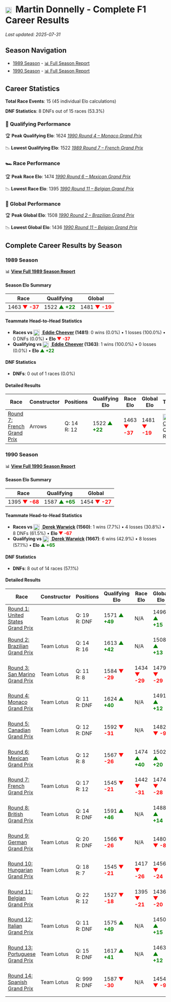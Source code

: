 # <img src="https://upload.wikimedia.org/wikipedia/commons/thumb/8/83/Flag_of_the_United_Kingdom_%283-5%29.svg/512px-Flag_of_the_United_Kingdom_%283-5%29.svg.png?20250726143817" alt="United Kingdom" width="20" height="auto" style="vertical-align: middle; margin-right: 5px;" onerror="this.outerHTML='🇬🇧'; this.style.marginRight='5px';"/> Martin Donnelly - Complete F1 Career Results

*Last updated: 2025-07-31*

## Season Navigation

- [1989 Season](#1989-season) - [📊 Full Season Report](../seasons/1989-season-report)
- [1990 Season](#1990-season) - [📊 Full Season Report](../seasons/1990-season-report)

## Career Statistics

**Total Race Events**: 15 (45 individual Elo calculations)

**DNF Statistics**: 8 DNFs out of 15 races (53.3%)

### 🏁 Qualifying Performance

🏆 **Peak Qualifying Elo**: 1624
   *[1990 Round 4 – Monaco Grand Prix](../seasons/1990-season-report#round-4-monaco-grand-prix)*

📉 **Lowest Qualifying Elo**: 1522
   *[1989 Round 7 – French Grand Prix](../seasons/1989-season-report#round-7-french-grand-prix)*

### 🏎️ Race Performance

🏆 **Peak Race Elo**: 1474
   *[1990 Round 6 – Mexican Grand Prix](../seasons/1990-season-report#round-6-mexican-grand-prix)*

📉 **Lowest Race Elo**: 1395
   *[1990 Round 11 – Belgian Grand Prix](../seasons/1990-season-report#round-11-belgian-grand-prix)*

### 🌟 Global Performance

🏆 **Peak Global Elo**: 1508
   *[1990 Round 2 – Brazilian Grand Prix](../seasons/1990-season-report#round-2-brazilian-grand-prix)*

📉 **Lowest Global Elo**: 1436
   *[1990 Round 11 – Belgian Grand Prix](../seasons/1990-season-report#round-11-belgian-grand-prix)*


## Complete Career Results by Season

### 1989 Season

📊 **[View Full 1989 Season Report](../seasons/1989-season-report)**

#### Season Elo Summary

| Race | Qualifying | Global |
|------|------------|--------|
| 1463 **<span style="color: red;">▼ -37</span>** | 1522 **<span style="color: green;">▲ +22</span>** | 1481 **<span style="color: red;">▼ -19</span>** |

#### Teammate Head-to-Head Statistics

- **Races vs [<img src="https://upload.wikimedia.org/wikipedia/commons/a/a4/Flag_of_the_United_States.svg" alt="United States" width="20" height="auto" style="vertical-align: middle; margin-right: 5px;" onerror="this.outerHTML='🇺🇸'; this.style.marginRight='5px';"/> Eddie Cheever](eddie-cheever) (1481)**: 0 wins (0.0%) • 1 losses (100.0%) • 0 DNFs (0.0%) • **Elo **<span style="color: red;">▼ -37</span>****
- **Qualifying vs [<img src="https://upload.wikimedia.org/wikipedia/commons/a/a4/Flag_of_the_United_States.svg" alt="United States" width="20" height="auto" style="vertical-align: middle; margin-right: 5px;" onerror="this.outerHTML='🇺🇸'; this.style.marginRight='5px';"/> Eddie Cheever](eddie-cheever) (1363)**: 1 wins (100.0%) • 0 losses (0.0%) • **Elo <span style="color: green;">▲ +22</span>**


#### DNF Statistics

- **DNFs**: 0 out of 1 races (0.0%)

#### Detailed Results

| Race | Constructor | Positions | Qualifying Elo | Race Elo | Global Elo | Teammate |
|------|-------------|-----------|----------------|----------|------------|----------|
| [Round 7: French Grand Prix](../seasons/1989-season-report#round-7-french-grand-prix) | Arrows | Q: 14<br/>R: 12 | 1522 **<span style="color: green;">▲ +22</span>** | 1463 **<span style="color: red;">▼ -37</span>** | 1481 **<span style="color: red;">▼ -19</span>** | [<img src="https://upload.wikimedia.org/wikipedia/commons/a/a4/Flag_of_the_United_States.svg" alt="United States" width="20" height="auto" style="vertical-align: middle; margin-right: 5px;" onerror="this.outerHTML='🇺🇸'; this.style.marginRight='5px';"/> Eddie Cheever](eddie-cheever)<br/>Q: 25<br/>R: 7 |

### 1990 Season

📊 **[View Full 1990 Season Report](../seasons/1990-season-report)**

#### Season Elo Summary

| Race | Qualifying | Global |
|------|------------|--------|
| 1395 **<span style="color: red;">▼ -68</span>** | 1587 **<span style="color: green;">▲ +65</span>** | 1454 **<span style="color: red;">▼ -27</span>** |

#### Teammate Head-to-Head Statistics

- **Races vs [<img src="https://upload.wikimedia.org/wikipedia/commons/thumb/8/83/Flag_of_the_United_Kingdom_%283-5%29.svg/512px-Flag_of_the_United_Kingdom_%283-5%29.svg.png?20250726143817" alt="United Kingdom" width="20" height="auto" style="vertical-align: middle; margin-right: 5px;" onerror="this.outerHTML='🇬🇧'; this.style.marginRight='5px';"/> Derek Warwick](derek-warwick) (1560)**: 1 wins (7.7%) • 4 losses (30.8%) • 8 DNFs (61.5%) • **Elo **<span style="color: red;">▼ -67</span>****
- **Qualifying vs [<img src="https://upload.wikimedia.org/wikipedia/commons/thumb/8/83/Flag_of_the_United_Kingdom_%283-5%29.svg/512px-Flag_of_the_United_Kingdom_%283-5%29.svg.png?20250726143817" alt="United Kingdom" width="20" height="auto" style="vertical-align: middle; margin-right: 5px;" onerror="this.outerHTML='🇬🇧'; this.style.marginRight='5px';"/> Derek Warwick](derek-warwick) (1667)**: 6 wins (42.9%) • 8 losses (57.1%) • **Elo <span style="color: green;">▲ +65</span>**


#### DNF Statistics

- **DNFs**: 8 out of 14 races (57.1%)

#### Detailed Results

| Race | Constructor | Positions | Qualifying Elo | Race Elo | Global Elo | Teammate |
|------|-------------|-----------|----------------|----------|------------|----------|
| [Round 1: United States Grand Prix](../seasons/1990-season-report#round-1-united-states-grand-prix) | Team Lotus | Q: 19<br/>R: DNF | 1571 **<span style="color: green;">▲ +49</span>** | N/A | 1496 **<span style="color: green;">▲ +15</span>** | [<img src="https://upload.wikimedia.org/wikipedia/commons/thumb/8/83/Flag_of_the_United_Kingdom_%283-5%29.svg/512px-Flag_of_the_United_Kingdom_%283-5%29.svg.png?20250726143817" alt="United Kingdom" width="20" height="auto" style="vertical-align: middle; margin-right: 5px;" onerror="this.outerHTML='🇬🇧'; this.style.marginRight='5px';"/> Derek Warwick](derek-warwick)<br/>Q: 24<br/>R: DNF |
| [Round 2: Brazilian Grand Prix](../seasons/1990-season-report#round-2-brazilian-grand-prix) | Team Lotus | Q: 14<br/>R: 16 | 1613 **<span style="color: green;">▲ +42</span>** | N/A | 1508 **<span style="color: green;">▲ +13</span>** | [<img src="https://upload.wikimedia.org/wikipedia/commons/thumb/8/83/Flag_of_the_United_Kingdom_%283-5%29.svg/512px-Flag_of_the_United_Kingdom_%283-5%29.svg.png?20250726143817" alt="United Kingdom" width="20" height="auto" style="vertical-align: middle; margin-right: 5px;" onerror="this.outerHTML='🇬🇧'; this.style.marginRight='5px';"/> Derek Warwick](derek-warwick)<br/>Q: 24<br/>R: DNF |
| [Round 3: San Marino Grand Prix](../seasons/1990-season-report#round-3-san-marino-grand-prix) | Team Lotus | Q: 11<br/>R: 8 | 1584 **<span style="color: red;">▼ -29</span>** | 1434 **<span style="color: red;">▼ -29</span>** | 1479 **<span style="color: red;">▼ -29</span>** | [<img src="https://upload.wikimedia.org/wikipedia/commons/thumb/8/83/Flag_of_the_United_Kingdom_%283-5%29.svg/512px-Flag_of_the_United_Kingdom_%283-5%29.svg.png?20250726143817" alt="United Kingdom" width="20" height="auto" style="vertical-align: middle; margin-right: 5px;" onerror="this.outerHTML='🇬🇧'; this.style.marginRight='5px';"/> Derek Warwick](derek-warwick)<br/>Q: 10<br/>R: 7 |
| [Round 4: Monaco Grand Prix](../seasons/1990-season-report#round-4-monaco-grand-prix) | Team Lotus | Q: 11<br/>R: DNF | 1624 **<span style="color: green;">▲ +40</span>** | N/A | 1491 **<span style="color: green;">▲ +12</span>** | [<img src="https://upload.wikimedia.org/wikipedia/commons/thumb/8/83/Flag_of_the_United_Kingdom_%283-5%29.svg/512px-Flag_of_the_United_Kingdom_%283-5%29.svg.png?20250726143817" alt="United Kingdom" width="20" height="auto" style="vertical-align: middle; margin-right: 5px;" onerror="this.outerHTML='🇬🇧'; this.style.marginRight='5px';"/> Derek Warwick](derek-warwick)<br/>Q: 13<br/>R: 8 |
| [Round 5: Canadian Grand Prix](../seasons/1990-season-report#round-5-canadian-grand-prix) | Team Lotus | Q: 12<br/>R: DNF | 1592 **<span style="color: red;">▼ -31</span>** | N/A | 1482 **<span style="color: red;">▼ -9</span>** | [<img src="https://upload.wikimedia.org/wikipedia/commons/thumb/8/83/Flag_of_the_United_Kingdom_%283-5%29.svg/512px-Flag_of_the_United_Kingdom_%283-5%29.svg.png?20250726143817" alt="United Kingdom" width="20" height="auto" style="vertical-align: middle; margin-right: 5px;" onerror="this.outerHTML='🇬🇧'; this.style.marginRight='5px';"/> Derek Warwick](derek-warwick)<br/>Q: 11<br/>R: 6 |
| [Round 6: Mexican Grand Prix](../seasons/1990-season-report#round-6-mexican-grand-prix) | Team Lotus | Q: 12<br/>R: 8 | 1567 **<span style="color: red;">▼ -26</span>** | 1474 **<span style="color: green;">▲ +40</span>** | 1502 **<span style="color: green;">▲ +20</span>** | [<img src="https://upload.wikimedia.org/wikipedia/commons/thumb/8/83/Flag_of_the_United_Kingdom_%283-5%29.svg/512px-Flag_of_the_United_Kingdom_%283-5%29.svg.png?20250726143817" alt="United Kingdom" width="20" height="auto" style="vertical-align: middle; margin-right: 5px;" onerror="this.outerHTML='🇬🇧'; this.style.marginRight='5px';"/> Derek Warwick](derek-warwick)<br/>Q: 11<br/>R: 10 |
| [Round 7: French Grand Prix](../seasons/1990-season-report#round-7-french-grand-prix) | Team Lotus | Q: 17<br/>R: 12 | 1545 **<span style="color: red;">▼ -21</span>** | 1442 **<span style="color: red;">▼ -31</span>** | 1474 **<span style="color: red;">▼ -28</span>** | [<img src="https://upload.wikimedia.org/wikipedia/commons/thumb/8/83/Flag_of_the_United_Kingdom_%283-5%29.svg/512px-Flag_of_the_United_Kingdom_%283-5%29.svg.png?20250726143817" alt="United Kingdom" width="20" height="auto" style="vertical-align: middle; margin-right: 5px;" onerror="this.outerHTML='🇬🇧'; this.style.marginRight='5px';"/> Derek Warwick](derek-warwick)<br/>Q: 16<br/>R: 11 |
| [Round 8: British Grand Prix](../seasons/1990-season-report#round-8-british-grand-prix) | Team Lotus | Q: 14<br/>R: DNF | 1591 **<span style="color: green;">▲ +46</span>** | N/A | 1488 **<span style="color: green;">▲ +14</span>** | [<img src="https://upload.wikimedia.org/wikipedia/commons/thumb/8/83/Flag_of_the_United_Kingdom_%283-5%29.svg/512px-Flag_of_the_United_Kingdom_%283-5%29.svg.png?20250726143817" alt="United Kingdom" width="20" height="auto" style="vertical-align: middle; margin-right: 5px;" onerror="this.outerHTML='🇬🇧'; this.style.marginRight='5px';"/> Derek Warwick](derek-warwick)<br/>Q: 16<br/>R: DNF |
| [Round 9: German Grand Prix](../seasons/1990-season-report#round-9-german-grand-prix) | Team Lotus | Q: 20<br/>R: DNF | 1566 **<span style="color: red;">▼ -26</span>** | N/A | 1480 **<span style="color: red;">▼ -8</span>** | [<img src="https://upload.wikimedia.org/wikipedia/commons/thumb/8/83/Flag_of_the_United_Kingdom_%283-5%29.svg/512px-Flag_of_the_United_Kingdom_%283-5%29.svg.png?20250726143817" alt="United Kingdom" width="20" height="auto" style="vertical-align: middle; margin-right: 5px;" onerror="this.outerHTML='🇬🇧'; this.style.marginRight='5px';"/> Derek Warwick](derek-warwick)<br/>Q: 16<br/>R: 8 |
| [Round 10: Hungarian Grand Prix](../seasons/1990-season-report#round-10-hungarian-grand-prix) | Team Lotus | Q: 18<br/>R: 7 | 1545 **<span style="color: red;">▼ -21</span>** | 1417 **<span style="color: red;">▼ -26</span>** | 1456 **<span style="color: red;">▼ -24</span>** | [<img src="https://upload.wikimedia.org/wikipedia/commons/thumb/8/83/Flag_of_the_United_Kingdom_%283-5%29.svg/512px-Flag_of_the_United_Kingdom_%283-5%29.svg.png?20250726143817" alt="United Kingdom" width="20" height="auto" style="vertical-align: middle; margin-right: 5px;" onerror="this.outerHTML='🇬🇧'; this.style.marginRight='5px';"/> Derek Warwick](derek-warwick)<br/>Q: 11<br/>R: 5 |
| [Round 11: Belgian Grand Prix](../seasons/1990-season-report#round-11-belgian-grand-prix) | Team Lotus | Q: 22<br/>R: 12 | 1527 **<span style="color: red;">▼ -18</span>** | 1395 **<span style="color: red;">▼ -21</span>** | 1436 **<span style="color: red;">▼ -20</span>** | [<img src="https://upload.wikimedia.org/wikipedia/commons/thumb/8/83/Flag_of_the_United_Kingdom_%283-5%29.svg/512px-Flag_of_the_United_Kingdom_%283-5%29.svg.png?20250726143817" alt="United Kingdom" width="20" height="auto" style="vertical-align: middle; margin-right: 5px;" onerror="this.outerHTML='🇬🇧'; this.style.marginRight='5px';"/> Derek Warwick](derek-warwick)<br/>Q: 18<br/>R: 11 |
| [Round 12: Italian Grand Prix](../seasons/1990-season-report#round-12-italian-grand-prix) | Team Lotus | Q: 11<br/>R: DNF | 1575 **<span style="color: green;">▲ +49</span>** | N/A | 1450 **<span style="color: green;">▲ +15</span>** | [<img src="https://upload.wikimedia.org/wikipedia/commons/thumb/8/83/Flag_of_the_United_Kingdom_%283-5%29.svg/512px-Flag_of_the_United_Kingdom_%283-5%29.svg.png?20250726143817" alt="United Kingdom" width="20" height="auto" style="vertical-align: middle; margin-right: 5px;" onerror="this.outerHTML='🇬🇧'; this.style.marginRight='5px';"/> Derek Warwick](derek-warwick)<br/>Q: 12<br/>R: DNF |
| [Round 13: Portuguese Grand Prix](../seasons/1990-season-report#round-13-portuguese-grand-prix) | Team Lotus | Q: 15<br/>R: DNF | 1617 **<span style="color: green;">▲ +41</span>** | N/A | 1463 **<span style="color: green;">▲ +12</span>** | [<img src="https://upload.wikimedia.org/wikipedia/commons/thumb/8/83/Flag_of_the_United_Kingdom_%283-5%29.svg/512px-Flag_of_the_United_Kingdom_%283-5%29.svg.png?20250726143817" alt="United Kingdom" width="20" height="auto" style="vertical-align: middle; margin-right: 5px;" onerror="this.outerHTML='🇬🇧'; this.style.marginRight='5px';"/> Derek Warwick](derek-warwick)<br/>Q: 21<br/>R: DNF |
| [Round 14: Spanish Grand Prix](../seasons/1990-season-report#round-14-spanish-grand-prix) | Team Lotus | Q: 999<br/>R: DNF | 1587 **<span style="color: red;">▼ -30</span>** | N/A | 1454 **<span style="color: red;">▼ -9</span>** | [<img src="https://upload.wikimedia.org/wikipedia/commons/thumb/8/83/Flag_of_the_United_Kingdom_%283-5%29.svg/512px-Flag_of_the_United_Kingdom_%283-5%29.svg.png?20250726143817" alt="United Kingdom" width="20" height="auto" style="vertical-align: middle; margin-right: 5px;" onerror="this.outerHTML='🇬🇧'; this.style.marginRight='5px';"/> Derek Warwick](derek-warwick)<br/>Q: 10<br/>R: DNF |

